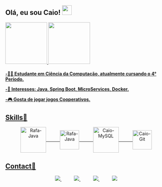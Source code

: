 
<!---
ciprianorepository2/ciprianorepository2 is a ✨ special ✨ repository because its `README.md` (this file) appears on your GitHub profile.
You can click the Preview link to take a look at your changes.
--->
<h2>Olá, eu sou Caio!
  <img src="https://raw.githubusercontent.com/iampavangandhi/iampavangandhi/master/gifs/Hi.gif" width="30px">
    </h2>
    
<div>
  <a href="https://github.com/caiocipriano">
  <img height="130em" src="https://github-readme-stats.vercel.app/api?username=caiocipriano&show_icons=true&theme=prussian&include_all_commits=true&count_private=true"/>
  <img height="130em" src="https://github-readme-stats.vercel.app/api/top-langs/?username=caiocipriano&layout=compact&langs_count=7&theme=prussian "/>
</div> 
  
<h4>  
<p>-👨‍🎓 Estudante em Ciência da Computação, atualmente cursando o 4° Período.
<p>-🎯 Interesses: Java, Spring Boot, MicroServices, Docker.
<p>-🎮 Gosta de jogar jogos Cooperativos.
  </h4>

<h2>Skills🎯</h2>
<div align="center">
  <img align="center" alt="Rafa-Java" height="80" src="https://cdn.jsdelivr.net/gh/devicons/devicon/icons/java/java-original-wordmark.svg" />
   &nbsp;&nbsp;&nbsp;&nbsp;&nbsp;&nbsp;&nbsp;&nbsp;&nbsp;
    <img align="center" alt="Rafa-Java" height="60" src="https://cdn.jsdelivr.net/gh/devicons/devicon/icons/spring/spring-original.svg"/>
   &nbsp;&nbsp;&nbsp;&nbsp;&nbsp;&nbsp;&nbsp;&nbsp;&nbsp;
    <img align="center" alt="Caio-MySQL" height="80" src="https://cdn.jsdelivr.net/gh/devicons/devicon/icons/mysql/mysql-original.svg"/>
   &nbsp;&nbsp;&nbsp;&nbsp;&nbsp;&nbsp;&nbsp;&nbsp;&nbsp;
  <!--<img align="center" alt="Caio-Js" height="60" src="https://cdn.jsdelivr.net/gh/devicons/devicon/icons/javascript/javascript-original.svg">-->
  <img align="center" alt="Caio-Git" height="60" src="https://cdn.jsdelivr.net/gh/devicons/devicon/icons/git/git-original.svg" />
</div>

## Contact📱

<p align="center">
    <a href="https://github.com/caiocipriano">
        <img src="https://img.shields.io/badge/github-%23100000.svg?&style=for-the-badge&logo=github&logoColor=white&link=mailto:https://github.com/caiocipriano">
    </a>
   &nbsp;&nbsp;&nbsp;&nbsp;&nbsp;&nbsp;&nbsp;&nbsp;&nbsp;
    <a href="mailto:caio.silvax@hotmail.com">
       <img src="https://img.shields.io/badge/Microsoft_Outlook-0078D4?style=for-the-badge&logo=microsoft-outlook&logoColor=white">
    </a>
  &nbsp;&nbsp;&nbsp;&nbsp;&nbsp;&nbsp;&nbsp;&nbsp;&nbsp;
  <a href="https://www.linkedin.com/in/caio-cipriano">
        <img src="https://img.shields.io/badge/linkedin-%230077B5.svg?&style=for-the-badge&logo=linkedin&logoColor=white&link=mailto:https://www.linkedin.com/in/caio-cipriano/">
    </a>
    &nbsp;&nbsp;&nbsp;&nbsp;&nbsp;&nbsp;&nbsp;&nbsp;&nbsp;
    <a href="https://discord.gg/6XmPrUYX2">
        <img src="https://img.shields.io/badge/Discord-7289DA?style=for-the-badge&logo=discord&logoColor=white">
    </a>
  
  
